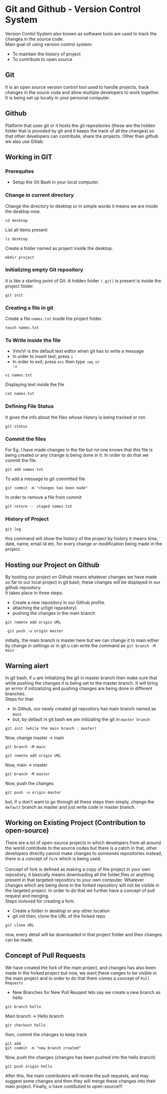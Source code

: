 # Git and Github - Version Control System
Version Contol System also known as software tools are used to track the changes in the source code.<br>
Main goal of using version control system:

+ To maintain the history of project
+ To contribute to open source
## Git
It is an open source version control tool used to handle projects, track changes in the souce code and allow multiple developers to work together. It is being set up locally in your personal computer.
## Github
Platform that uses git or it hosts the git repositories (these are the hidden folder that is provided by git and it keeps the track of all the changes) so that other developers can contribute, share the projects. Other than github we also use Gitlab.
## Working in GIT
### Prerequites
+ Setup the Git Bash in your local computer.
### Change in current directory
Change the directory to desktop or in simple words it means we are inside the desktop now.
```
cd desktop
```
List all items present
```
ls desktop
```
Create a folder named as project inside the desktop.
```
mkdir project
```
### Initializing empty Git repository
It is like a starting point of Git. A hidden folder <code>(.git)</code> is present is inside the project folder. 
```
git init
```
### Creating a file in git
Create a file <code>names.txt</code> inside the project folder.
```
touch names.txt
```
### To Write inside the file
+ Vim/Vi is the default text editor when git has to write a message
+ In order to insert text, press <code>i</code>
+ In order to exit, press <code>esc</code> then type <code>:wq or :x</code>
```
vi names.txt
```

Displaying text inside the file
```
cat names.txt
```
### Defining File Status
It gives the info about the files whose history is being tracked or not.
```
git status
```
### Commit the files
For Eg. I have made changes in the file but no one knows that this file is being created or any change is being done in it. In order to do that we commit the file.
```
git add names.txt
```
To add a message to git committed file
```
git commit -m "changes has been made"
```
In order to remove a file from commit
```
git retore -- staged names.txt
```
### History of Project
```
git log
```
this command will show the history of the project by history it means time, date, name, email id etc. for every change or modification being made in the project.

## Hosting our Project on Github
By hosting our project on Github means whatever changes we have made so far to our local project in git bash, these changes will be displayed in our github repository.
<br>
It takes place in three steps:
+ Create a new repository in our Github profile.
+ attaching the url(git repository)
+ pushing the changes in the main branch

```
git remote add origin URL
```
```
 git push -u origin master
```
initially, the main branch is master here but we can change it to main either by change in settings or in git u can write the command as <code>git branch -M main</code>
## Warning alert
In git bash, if u are initializing the git in master branch then make sure that while pushing the changes it is being set to the master branch. It will bring an errror if initizalizing and pushing changes are being done in different branches.
<br> Steps for that:
+ In Github, our newly created git repository has main branch named as <code>main</code>
+ but, by default in git bash we are initizaling the git in <code>master branch</code>
```
git init (while the main branch : master)
```
Now, change master -> main
```
git branch -M main
```
```
git remote add origin URL
```
Now, main -> master
```
git branch -M master
```
Now, push the changes
```
git push -u origin master
```
but, if u don't want to go through all these steps then simply, change the <code>default</code> branch as master and just write code in master branch.

## Working on Existing Project (Contribution to open-source)
There are a lot of open-source projects in which developers from all around the world contribute to the source codes but there is a catch in that, other developers directly cannot make changes to someones repositories instead, there is a concept of <code>fork</code> which is being used.
<br><br>
Concept of fork is defined as making a copy of the project in your own repository, it basically means downloading all the folder,files or anything present in that targeted repository to your own computer. Whatever changes which are being done in the forked repository will not be visible in the targeted project. In order to do that we further have a concept of pull request and merging.
<br>
Steps invloved for creating a fork:
+ Create a folder in desktop or any other location
+ git init
then, clone the URL of the forked repo
```
git clone URL
```
now, every detail will be downloaded in that project folder and then changes can be made.

## Concept of Pull Requests
We have created the fork of the main project, and changes has also been made in the forked project but now, we want these canges to be visible in the main project and in order to do that there comes a concept of <code>Pull Requests</code> 
+ New Branches for New Pull Reuqest
lets say we create a new branch as hello
```
git branch hello
```
Main branch -> Hello branch
```
git checkout hello
```
then, commit the changes to keep track
```
git add .
git commit -m "new branch created"
```
Now, push the changes (changes has been pushed into the hello branch)
```
git push origin hello
```
After this, the main contributors will review the pull requests, and may suggest some changes and then they will merge these changes into their main project.
Finally, u have contibuted to open-source!!!




 
